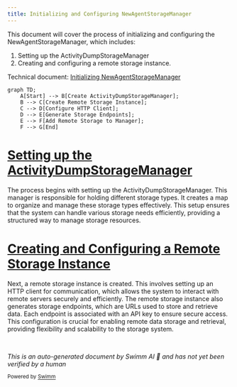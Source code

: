```yaml
---
title: Initializing and Configuring NewAgentStorageManager
---
```

This document will cover the process of initializing and configuring the NewAgentStorageManager, which includes:

1. Setting up the ActivityDumpStorageManager
2. Creating and configuring a remote storage instance.

Technical document: <SwmLink doc-title="Initializing NewAgentStorageManager">[Initializing NewAgentStorageManager](/.swm/initializing-newagentstoragemanager.bg3dioyl.sw.md)</SwmLink>

```mermaid
graph TD;
    A[Start] --> B[Create ActivityDumpStorageManager];
    B --> C[Create Remote Storage Instance];
    C --> D[Configure HTTP Client];
    D --> E[Generate Storage Endpoints];
    E --> F[Add Remote Storage to Manager];
    F --> G[End]
```

# [Setting up the ActivityDumpStorageManager](https://app.swimm.io/repos/Z2l0aHViJTNBJTNBZGF0YWRvZy1hZ2VudCUzQSUzQVN3aW1tLURlbW8=/docs/bg3dioyl#creating-and-configuring-storage-managers)

The process begins with setting up the ActivityDumpStorageManager. This manager is responsible for holding different storage types. It creates a map to organize and manage these storage types effectively. This setup ensures that the system can handle various storage needs efficiently, providing a structured way to manage storage resources.

# [Creating and Configuring a Remote Storage Instance](https://app.swimm.io/repos/Z2l0aHViJTNBJTNBZGF0YWRvZy1hZ2VudCUzQSUzQVN3aW1tLURlbW8=/docs/bg3dioyl#initializing-remote-storage)

Next, a remote storage instance is created. This involves setting up an HTTP client for communication, which allows the system to interact with remote servers securely and efficiently. The remote storage instance also generates storage endpoints, which are URLs used to store and retrieve data. Each endpoint is associated with an API key to ensure secure access. This configuration is crucial for enabling remote data storage and retrieval, providing flexibility and scalability to the storage system.

&nbsp;

*This is an auto-generated document by Swimm AI 🌊 and has not yet been verified by a human*

<SwmMeta version="3.0.0" repo-id="Z2l0aHViJTNBJTNBZGF0YWRvZy1hZ2VudCUzQSUzQVN3aW1tLURlbW8=" repo-name="datadog-agent"><sup>Powered by [Swimm](/)</sup></SwmMeta>
